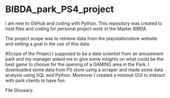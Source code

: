# BIBDA_park_PS4_project
I am new to GitHub and coding with Python. 
This repository was created to host files and coding for personal project work in the Master BIBDA 

The project scope was to retrieve data from the playstationstore website and setting a goal in the use of this data.

#Scope of the Project
I supposed to be a data scientist from an amusement park and my manager asked me to give some insights on what could be the best game to choose for the opening of a GAMING area in the Park.
I downloaded some data from PS store using a scraper and made some data analysis using SQL and Python. Moreover I created a minimal GUI to interact with park clients to have fun.


File Glossary:

